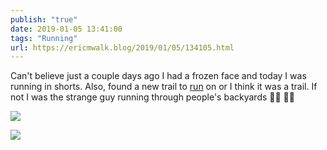 ```yaml
---
publish: "true"
date: 2019-01-05 13:41:00
tags: "Running"
url: https://ericmwalk.blog/2019/01/05/134105.html
---
```


Can't believe just a couple days ago I had a frozen face and today I was running in shorts. Also, found a new trail to [run](https://www.strava.com/activities/2058053541) on or I think it was a trail. If not I was the strange guy running through people's backyards 🤷‍♂️ 🏃‍♂️

![](https://ericmwalk.blog/uploads/2022/4204bd9d2e.jpg)

![](https://ericmwalk.blog/uploads/2022/10531df62c.jpg)